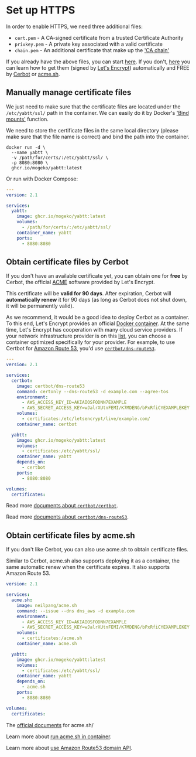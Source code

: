 # Set up HTTPS

In order to enable HTTPS, we need three additional files:

- `cert.pem` - A CA-signed certificate from a trusted Certificate Authority
- `privkey.pem` - A private key associated with a valid certificate
- `chain.pem` - An additional certificate that make up the ['CA chain'](https://en.wikipedia.org/wiki/Chain_of_trust)

If you already have the above files, you can start [here](#manually-manage-certificate-files). If you don't, [here](#obtain-certificate-files-by-cerbot) you can learn how to get them (signed by [Let's Encrypt](https://letsencrypt.org)) automatically and FREE by [Cerbot](https://certbot.eff.org) or [acme.sh](https://github.com/acmesh-official/acme.sh).

## Manually manage certificate files

We just need to make sure that the certificate files are located under the `/etc/yabtt/ssl/` path in the container. We can easily do it by Docker's ['Bind mounts'](https://docs.docker.com/storage/bind-mounts) function.

We need to store the certificate files in the same local directory (please make sure that the file name is correct) and bind the path into the container.

```shell
docker run -d \
  --name yabtt \
  -v /path/for/certs/:/etc/yabtt/ssl/ \
  -p 8080:8080 \
  ghcr.io/mogeko/yabtt:latest
```

Or run with Docker Compose:

```yml
---
version: 2.1

services:
  yabtt:
    image: ghcr.io/mogeko/yabtt:latest
    volumes:
      - /path/for/certs/:/etc/yabtt/ssl/
    container_name: yabtt
    ports:
      - 8080:8080
```

## Obtain certificate files by Cerbot

If you don't have an available certificate yet, you can obtain one for **free** by Cerbot, the official [ACME](https://datatracker.ietf.org/doc/html/rfc8555) software provided by Let's Encrypt.

This certificate will be **valid for 90 days**. After expiration, Cerbot will **automatically renew** it for 90 days (as long as Cerbot does not shut down, it will be permanently valid).

As we recommend, it would be a good idea to deploy Cerbot as a container. To this end, Let's Encrypt provides an official [Docker container](https://hub.docker.com/r/certbot/certbot). At the same time, Let's Encrypt has cooperation with many cloud service providers. If your network infrastructure provider is on this [list](https://hub.docker.com/u/certbot), you can choose a container optimized specifically for your provider. For example, to use Certbot for [Amazon Route 53](https://aws.amazon.com/route53), you'd use [`certbot/dns-route53`](https://hub.docker.com/r/certbot/dns-route53).

```yml
---
version: 2.1

services:
  certbot:
    image: certbot/dns-route53
    command: certonly --dns-route53 -d example.com --agree-tos
    environment:
      - AWS_ACCESS_KEY_ID=AKIAIOSFODNN7EXAMPLE
      - AWS_SECRET_ACCESS_KEY=wJalrXUtnFEMI/K7MDENG/bPxRfiCYEXAMPLEKEY
    volumes:
      - certificates:/etc/letsencrypt/live/example.com/
    container_name: certbot

  yabtt:
    image: ghcr.io/mogeko/yabtt:latest
    volumes:
      - certificates:/etc/yabtt/ssl/
    container_name: yabtt
    depends_on:
      - certbot
    ports:
      - 8080:8080

volumes:
  certificates:
```

Read more [documents about `certbot/certbot`](https://eff-certbot.readthedocs.io/en/stable/install.html#alternative-1-docker).

Read more [documents about `certbot/dns-route53`](https://certbot-dns-route53.readthedocs.io/en/stable).

## Obtain certificate files by acme.sh

If you don't like Cerbot, you can also use acme.sh to obtain certificate files.

Similar to Cerbot, acme.sh also supports deploying it as a container, the same automatic renew when the certificate expires. It also supports Amazon Route 53.

```yml
version: 2.1

services:
  acme.sh:
    image: neilpang/acme.sh
    command: --issue --dns dns_aws -d example.com
    environment:
      - AWS_ACCESS_KEY_ID=AKIAIOSFODNN7EXAMPLE
      - AWS_SECRET_ACCESS_KEY=wJalrXUtnFEMI/K7MDENG/bPxRfiCYEXAMPLEKEY
    volumes:
      - certificates:/acme.sh
    container_name: acme.sh

  yabtt:
    image: ghcr.io/mogeko/yabtt:latest
    volumes:
      - certificates:/etc/yabtt/ssl/
    container_name: yabtt
    depends_on:
      - acme.sh
    ports:
      - 8080:8080

volumes:
  certificates:
```

The [official documents](https://github.com/acmesh-official/acme.sh/wiki) for acme.sh/

Learn more about [run acme.sh in container](https://github.com/acmesh-official/acme.sh/wiki/Run-acme.sh-in-docker).

Learn more about [use Amazon Route53 domain API](https://github.com/acmesh-official/acme.sh/wiki/dnsapi#10-use-amazon-route53-domain-api).
